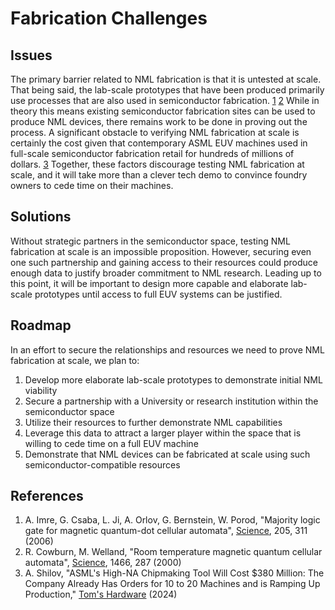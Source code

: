 # Fabrication Challenges

## Issues

The primary barrier related to NML fabrication is that it is untested at scale. That being said, the lab-scale prototypes that have been produced primarily use processes that are also used in semiconductor fabrication. [1][1] [2][2] While in theory this means existing semiconductor fabrication sites can be used to produce NML devices, there remains work to be done in proving out the process. A significant obstacle to verifying NML fabrication at scale is certainly the cost given that contemporary ASML EUV machines used in full-scale semiconductor fabrication retail for hundreds of millions of dollars. [3][3] Together, these factors discourage testing NML fabrication at scale, and it will take more than a clever tech demo to convince foundry owners to cede time on their machines.

## Solutions

Without strategic partners in the semiconductor space, testing NML fabrication at scale is an impossible proposition. However, securing even one such partnership and gaining access to their resources could produce enough data to justify broader commitment to NML research. Leading up to this point, it will be important to design more capable and elaborate lab-scale prototypes until access to full EUV systems can be justified.

## Roadmap

In an effort to secure the relationships and resources we need to prove NML fabrication at scale, we plan to:

1. Develop more elaborate lab-scale prototypes to demonstrate initial NML viability
2. Secure a partnership with a University or research institution within the semiconductor space
3. Utilize their resources to further demonstrate NML capabilities
4. Leverage this data to attract a larger player within the space that is willing to cede time on a full EUV machine
5. Demonstrate that NML devices can be fabricated at scale using such semiconductor-compatible resources

## References

1. A. Imre, G. Csaba, L. Ji, A. Orlov, G. Bernstein, W. Porod, "Majority logic gate for magnetic quantum-dot cellular automata", [Science][1], 205, 311 (2006)
2. R. Cowburn, M. Welland, "Room temperature magnetic quantum cellular automata", [Science][2], 1466, 287 (2000)
3. A. Shilov, "ASML's High-NA Chipmaking Tool Will Cost $380 Million: The Company Already Has Orders for 10 to 20 Machines and is Ramping Up Production," [Tom's Hardware][3] (2024)

[1]: quantum-cellular-automata.pdf
[2]: majority-logic-gate-for-qca.pdf
[3]: https://www.tomshardware.com/tech-industry/manufacturing/asmls-high-na-chipmaking-tool-will-cost-dollar380-million-the-company-already-has-orders-for-10-to-20-machines-and-is-ramping-up-production
